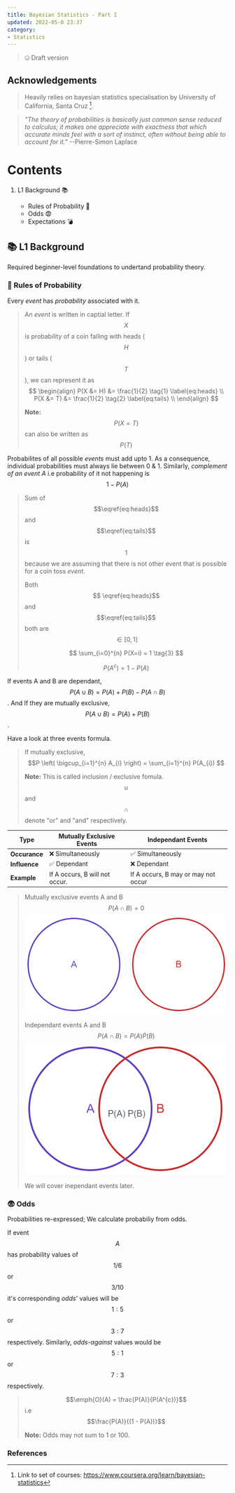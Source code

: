 ```yaml
---
title: Bayesian Statistics - Part I
updated: 2022-05-0 23:37
category: 
- Statistics
---
```


> 🤐 Draft version

## Acknowledgements

> Heavily relies on bayesian statistics specialisation by University of California, Santa Cruz [^1].

>  *"The theory of probabilities is basically just common sense reduced to calculus; it makes one appreciate with exactness that which accurate minds feel with a sort of instinct, often without being able to account for it."* --Pierre-Simon Laplace

<div class="divider"></div>

# Contents

1. L1 Background 📚

    - Rules of Probability 📐
    - Odds 😨
    - Expectations 💣


<div class="divider"></div>


## 📚 L1 Background

Required beginner-level foundations to undertand probability theory.

### 📐 Rules of Probability

Every *event* has *probability* associated with it.

> An *event* is written in captial letter. If $$X$$ is probability of a coin falling with heads ($$H$$) or tails ($$T$$), we can represent it as
> $$
> \begin{align}
> P(X  &= H) &= \frac{1}{2} \tag{1} \label{eq:heads} \\
> P(X  &= T) &= \frac{1}{2} \tag{2} \label{eq:tails} \\
> \end{align}
> $$
>
> **Note:** $$P(X=T)$$ can also be written as $$P(T)$$

Probabilites of all possible *events* must add upto 1. As a consequence, individual probabilities must always lie between 0 & 1. Similarly, *complement of an event A* i.e probability of it not happening is $$1 - P(A)$$

> Sum of $$\eqref{eq:heads}$$ and $$\eqref{eq:tails}$$ is $$1$$ because we are assuming that there is not other event that is possible for a coin toss *event*.
> 
> Both $$ \eqref{eq:heads}$$ and $$\eqref{eq:tails}$$ both are $$\in [0, 1]$$
> 
> $$ \sum_{i=0}^{n} P(X=i) = 1 \tag{3} $$
> 
> $$ P(A^{c}) = 1 - P(A) \tag{4} $$

If events A and B are dependant, $$P(A\cup B) = P(A) + P(B) - P(A\cap B)$$. And If they are mutually exclusive, $$P(A\cup B) = P(A) + P(B)$$. 

Have a look at three events formula.

<!-- $$
\begin{align}
P(A \cup B \cup C) = P(A) + P(B) + P(C) − P(A \cap B) − P(A \cap C) − P(B \cap C) + P(A \cap B \cap C)
\end{align}
$$ -->

> If mutually exclusive, $$P \left( \bigcup_{i=1}^{n} A_{i} \right) = \sum_{i=1}^{n} P(A_{i}) $$
>
> **Note:** This is called inclusion / exclusive fomula. $$\cup$$ and $$\cap$$ denote "or" and "and" respectively.

**Type** | **Mutually Exclusive Events** | **Independant Events** 
--- | --- | ---
**Occurance** | ❌ Simultaneously | ✅ Simultaneously
**Influence** | ✅ Dependant | ❌ Dependant |
**Example** | If A occurs, B will not occur. | If A occurs, B may or may not occur 

> Mutually exclusive events A and B 
> $$P(A\cap B) = 0$$ 
> ![mute](assets/blogs/bstats/mut-exclusive.png) 
>
> Independant events A and B
> $$P(A\cap B) = P(A)\dot P(B)$$
> ![indep](assets/blogs/bstats/indep.png)
>
> We will cover inependant events later.

### 😨 Odds

Probabilities re-expressed; We calculate probabiliy from odds.

If event $$A$$ has probability values of $$1/6$$ or $$3/10$$ it's corresponding *odds*' values will be $$1:5$$ or $$3:7$$ respectively. Similarly, *odds-against* values would be $$5:1$$ or $$7:3$$ respectively. 

> $$\emph{O}(A) = \frac{P(A)}{P(A^{c})}$$ i.e $$\frac{P(A)}{(1 - P(A))}$$
> 
> **Note:** Odds may not sum to 1 or 100.

<div class="divider"></div>



### References

[^1]: Link to set of courses: https://www.coursera.org/learn/bayesian-statistics